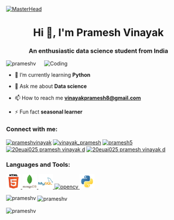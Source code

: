 [![MasterHead](https://www.google.com/imgres?imgurl=https%3A%2F%2Fgifdb.com%2Fimages%2Fhigh%2Fcoding-skills-loading-dk68v8z0hevjpuiv.gif&tbnid=hM7ONxELxP2eDM&vet=12ahUKEwjfheK_idmAAxXsgWMGHdVxDZcQMygcegUIARChAg..i&imgrefurl=https%3A%2F%2Fgifdb.com%2Fgif%2Fcoding-skills-loading-dk68v8z0hevjpuiv.html&docid=l8VfGXOQcIfKyM&w=889&h=500&q=animated%20coding%20banner&ved=2ahUKEwjfheK_idmAAxXsgWMGHdVxDZcQMygcegUIARChAg)](https://prameshv.io)


<h1 align="center">Hi 👋, I'm Pramesh Vinayak</h1>
<h3 align="center">An enthusiastic data science student from India</h3>
<img align="right" alt="Coding" width="400" src="https://www.google.com/imgres?imgurl=https%3A%2F%2Fi.gifer.com%2F5eKX.gif&tbnid=cmCgoqExIN5SLM&vet=12ahUKEwjTlsCKiNmAAxXEmmMGHVarCW4QMyggegUIARD6Ag..i&imgrefurl=https%3A%2F%2Fgifer.com%2Fen%2F5eKX&docid=jcgnT5xQugmN3M&w=800&h=600&q=animated%20coding%20gif&ved=2ahUKEwjTlsCKiNmAAxXEmmMGHVarCW4QMyggegUIARD6Ag">

<p align="left"> <img src="https://komarev.com/ghpvc/?username=prameshv&label=Profile%20views&color=0e75b6&style=flat" alt="prameshv" /> </p>

- 🌱 I’m currently learning **Python**

- 💬 Ask me about **Data science**

- 📫 How to reach me **vinayakpramesh8@gmail.com**

- ⚡ Fun fact **seasonal learner**

<h3 align="left">Connect with me:</h3>
<p align="left">
<a href="https://kaggle.com/prameshvinayak" target="blank"><img align="center" src="https://raw.githubusercontent.com/rahuldkjain/github-profile-readme-generator/master/src/images/icons/Social/kaggle.svg" alt="prameshvinayak" height="30" width="40" /></a>
<a href="https://instagram.com/vinayak_pramesh" target="blank"><img align="center" src="https://raw.githubusercontent.com/rahuldkjain/github-profile-readme-generator/master/src/images/icons/Social/instagram.svg" alt="vinayak_pramesh" height="30" width="40" /></a>
<a href="https://www.codechef.com/users/pramesh5" target="blank"><img align="center" src="https://cdn.jsdelivr.net/npm/simple-icons@3.1.0/icons/codechef.svg" alt="pramesh5" height="30" width="40" /></a>
<a href="https://www.hackerrank.com/20euai025 pramesh vinayak d" target="blank"><img align="center" src="https://raw.githubusercontent.com/rahuldkjain/github-profile-readme-generator/master/src/images/icons/Social/hackerrank.svg" alt="20euai025 pramesh vinayak d" height="30" width="40" /></a>
<a href="https://www.leetcode.com/20euai025 pramesh vinayak d" target="blank"><img align="center" src="https://raw.githubusercontent.com/rahuldkjain/github-profile-readme-generator/master/src/images/icons/Social/leet-code.svg" alt="20euai025 pramesh vinayak d" height="30" width="40" /></a>
</p>

<h3 align="left">Languages and Tools:</h3>
<p align="left"> <a href="https://www.w3.org/html/" target="_blank" rel="noreferrer"> <img src="https://raw.githubusercontent.com/devicons/devicon/master/icons/html5/html5-original-wordmark.svg" alt="html5" width="40" height="40"/> </a> <a href="https://www.mongodb.com/" target="_blank" rel="noreferrer"> <img src="https://raw.githubusercontent.com/devicons/devicon/master/icons/mongodb/mongodb-original-wordmark.svg" alt="mongodb" width="40" height="40"/> </a> <a href="https://www.mysql.com/" target="_blank" rel="noreferrer"> <img src="https://raw.githubusercontent.com/devicons/devicon/master/icons/mysql/mysql-original-wordmark.svg" alt="mysql" width="40" height="40"/> </a> <a href="https://opencv.org/" target="_blank" rel="noreferrer"> <img src="https://www.vectorlogo.zone/logos/opencv/opencv-icon.svg" alt="opencv" width="40" height="40"/> </a> <a href="https://www.python.org" target="_blank" rel="noreferrer"> <img src="https://raw.githubusercontent.com/devicons/devicon/master/icons/python/python-original.svg" alt="python" width="40" height="40"/> </a> </p>

<p><img align="left" src="https://github-readme-stats.vercel.app/api/top-langs?username=prameshv&show_icons=true&locale=en&layout=compact" alt="prameshv" /></p>

<p>&nbsp;<img align="center" src="https://github-readme-stats.vercel.app/api?username=prameshv&show_icons=true&locale=en" alt="prameshv" /></p>

<p><img align="center" src="https://github-readme-streak-stats.herokuapp.com/?user=prameshv&" alt="prameshv" /></p>


<!--
**prameshv/prameshv** is a ✨ _special_ ✨ repository because its `README.md` (this file) appears on your GitHub profile.

Here are some ideas to get you started:

- 🔭 I’m currently working on ...
- 🌱 I’m currently learning ...
- 👯 I’m looking to collaborate on ...
- 🤔 I’m looking for help with ...
- 💬 Ask me about ...
- 📫 How to reach me: ...
- 😄 Pronouns: ...
- ⚡ Fun fact: ...
-->
